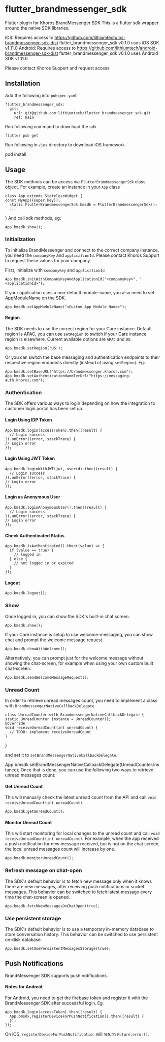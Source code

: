 # flutter_brandmessenger_sdk

Flutter plugin for Khoros BrandMessenger SDK
This is a flutter sdk wrapper around the native SDK libraries.

iOS: Requires access to https://github.com/lithiumtech/ios-brandmessenger-sdk-dist
flutter_brandmessenger_sdk v0.1.0 uses iOS SDK v1.11.0
Android: Requires access to https://github.com/lithiumtech/android-brandmessenger-sdk-dist
flutter_brandmessenger_sdk v0.1.0 uses Android SDK v1.11.0

Please contact Khoros Support and request access

## Installation

Add the following into `pubspec.yaml`

    flutter_brandmessenger_sdk:
      git:
        url: git@github.com:lithiumtech/flutter_brandmessenger_sdk.git
        ref: main
Run following command to download the sdk

    flutter pub get

Run following in `/ios` directory to download iOS framework

  pod install


## Usage
The SDK methods can be access via `FlutterBrandmessengerSdk` class object.
For example, create an instance in your `App` class

    class App extends StatelessWidget {
    const MyApp({super.key});
      static FlutterBrandmessengerSdk bmsdk = FlutterBrandmessengerSdk();
      ...
  }
And call sdk methods, eg:

    App.bmsdk.show();

### Initialization

To initialize BrandMessenger and connect to the correct company instance, you need the `companyKey` and `applicationId`. Please contact Khoros Support to request these values for your company.

First, initialize with `companyKey` and `applicationId`

    App.bmsdk.initWithCompanyKeyAndApplicationId("<companyKey>", "<applicationId>");

If your application uses a non-default module-name, you also need to set AppModuleName on the SDK.

    App.bmsdk.setAppModuleName("<Custom App Module Name>"); 

#### Region

The SDK needs to use the correct region for your Care instance. Default region is APAC, you can use `setRegion` to switch if your Care instance region is elsewhere. Current available options are `APAC` and `US`.

    App.bmsdk.setRegion('US');

Or you can switch the base messaging and authentication endpoints to their respective region endpoints directly (instead of using `setRegion`). Eg:

    App.bmsdk.setBaseURL("https://brandmessenger.khoros.com");
    App.bmsdk.setAuthenticationHandlerUrl("https://messaging-auth.khoros.com");


### Authentication

The SDK offers various ways to login depending on how the integration to customer login portal has been set up.

#### Login Using IDP Token

    App.bmsdk.login(accessToken).then((result) {
      // Login success
    }).onError((error, stackTrace) {
    // Login error
    });

#### Login Using JWT Token

    App.bmsdk.loginWithJWT(jwt, userid).then((result) {
      // Login success
    }).onError((error, stackTrace) {
    // Login error
    });

#### Login as Anonymous User

    App.bmsdk.loginAnonymousUser().then((result) {
      // Login success
    }).onError((error, stackTrace) {
    // Login error
    });

#### Check Authenticated Status

    App.bmsdk.isAuthenticated().then((value) => {
      if (value == true) {
        // logged in
      } else {
        // not logged in or expired
      }
    });

#### Logout

    App.bmsdk.logout();


### Show

Once logged in, you can show the SDK's built-in chat screen.

    App.bmsdk.show();

If your Care instance is setup to use welcome-messaging, you can show chat and prompt the welcome message request.

    App.bmsdk.showWithWelcome();

Alternatively, you can prompt just for the welcome message without showing the chat-screen, for example when using your own custom built chat-screen.

    App.bmsdk.sendWelcomeMessageRequest();


### Unread Count
In order to retrieve unread messages count, you need to implement a class with `BrandmessengerNativeCallbackDelegate` 

    class UnreadCounter with BrandmessengerNativeCallbackDelegate {
    static UnreadCounter instance = UnreadCounter();
    @override
    void receiveUnreadCount(int unreadCount) {
      // TODO: implement receiveUnreadCount
    }
  }
  
and set it to `setBrandMessengerNativeCallbackDelegate`.

  App.bmsdk.setBrandMessengerNativeCallbackDelegate(UnreadCounter.instance);
Once that is done, you can use the following two ways to retrieve unread messages count:

#### Get Unread Count
This will manually check the latest unread count from the API and call `void receiveUnreadCount(int unreadCount)`.

    App.bmsdk.getUnreadCount();


#### Monitor Unread Count
This will start monitoring for local changes to the unread count and call `void receiveUnreadCount(int unreadCount)`. For example, when the app received a push notification for new message received, but is not on the chat screen, the local unread messages count will increase by one.

    App.bmsdk.monitorUnreadCount();

### Refresh message on chat-open
The SDK's default behavior is to fetch new message only when it knows there are new messages, after receiving push notifications or socket messages.
This behavior can be switched to fetch latest message every time the chat-screen is opened.

    App.bmsdk.fetchNewMessagesOnChatOpen(true);

### Use persistent storage
The SDK's default behavior is to use a temporary in-memory database to store conversation history.
This behavior can be switched to use persistent on-disk database.

    App.bmsdk.setUsePersistentMessagesStorage(true);

## Push Notifications
BrandMessenger SDK supports push notifications.

#### Notes for Android
For Android, you need to get the firebase token and register it with the BrandMessenger SDK after successful login. Eg:

    App.bmsdk.login(accessToken).then((result) {
      App.bmsdk.registerDeviceForPushNotification().then((result) {
      });
    });

On iOS, `registerDeviceForPushNotification` will return `Future.error()`.